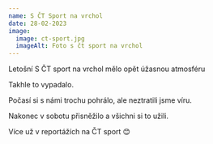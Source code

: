 ```yaml
---
name: S ČT Sport na vrchol
date: 28-02-2023
image:
  image: ct-sport.jpg
  imageAlt: Foto s čt sport na vrchol
---
```

Letošní S ČT sport na vrchol mělo opět úžasnou atmosféru

Takhle to vypadalo.

Počasí si s námi trochu pohrálo, ale neztratili jsme víru.

Nakonec v sobotu přisněžilo a všichni si to užili.

Více už v reportážích  na ČT sport 😊